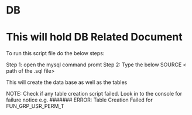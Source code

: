 # DB
This will hold DB Related Document 
=============================
To run this script file do the below steps:

Step 1: open the mysql command promt
Step 2:  Type the below 
			SOURCE  < path of the .sql file>

This will create the data base as well as the tables

NOTE:
Check if any table creation script failed. Look in to the console for failure notice
e.g.   ####### ERROR: Table Creation Failed for FUN_GRP_USR_PERM_T 